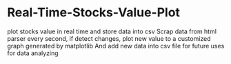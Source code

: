 # Real-Time-Stocks-Value-Plot
plot stocks value in real time and store data into csv
Scrap data from html parser every second, if detect changes, plot new value to a customized graph generated by matplotlib
And add new data into csv file for future uses for data analyzing
